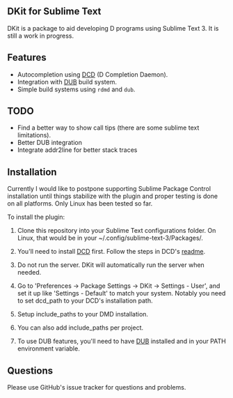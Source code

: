 DKit for Sublime Text
---------------------

DKit is a package to aid developing D programs using Sublime Text 3. It is still a work in progress.

Features
--------

- Autocompletion using [DCD](https://github.com/Hackerpilot/DCD) (D Completion Daemon).
- Integration with [DUB](http://code.dlang.org/) build system.
- Simple build systems using `rdmd` and `dub`.

TODO
----

- Find a better way to show call tips (there are some sublime text limitations).
- Better DUB integration
- Integrate addr2line for better stack traces

Installation
------------

Currently I would like to postpone supporting Sublime Package Control installation until things stabilize with the plugin and proper testing is done on all platforms.
Only Linux has been tested so far.

To install the plugin:

1. Clone this repository into your Sublime Text configurations folder. On Linux, that would be in your ~/.config/sublime-text-3/Packages/.

2. You'll need to install [DCD](https://github.com/Hackerpilot/DCD) first. Follow the steps in DCD's [readme](https://github.com/Hackerpilot/DCD/blob/master/README.md#setup).
  1. Do not run the server. DKit will automatically run the server when needed.
  2. Go to 'Preferences -> Package Settings -> DKit -> Settings - User', and set it up like 'Settings - Default' to match your system. Notably you need to set dcd_path to your DCD's installation path.
  3. Setup include_paths to your DMD installation.
  4. You can also add include_paths per project.

3. To use DUB features, you'll need to have [DUB](https://github.com/rejectedsoftware/dub#installation) installed and in your PATH environment variable.

Questions
---------

Please use GitHub's issue tracker for questions and problems.